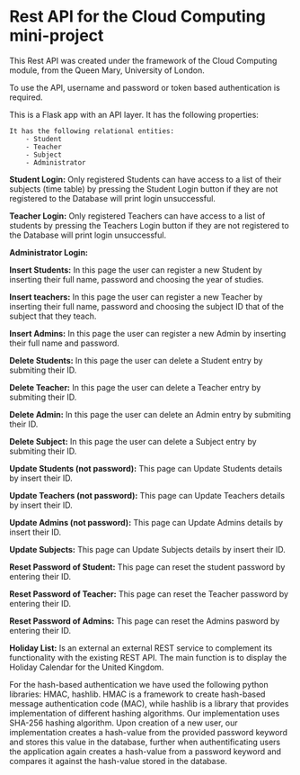 # Rest API for the Cloud Computing mini-project

This Rest API was created under the framework of the Cloud Computing module, from the Queen Mary, University of London.

To use the API, username and password or token based authentication is required.

This is a Flask app with an API layer. It has the following properties:

    It has the following relational entities:
        - Student
        - Teacher
        - Subject
        - Administrator
    
__Student Login:__ Only registered Students can have access to a list of their subjects (time table) by pressing the Student Login button if they are not registered to the Database will print login unsuccessful.
 
__Teacher Login:__ Only registered Teachers can have access to a list of students by pressing the Teachers Login button if they are not registered to the Database will print login unsuccessful.
 
__Administrator Login:__
 
**Insert Students:** In this page the user can register a new Student by inserting their full name, password and choosing the year of studies.

__Insert teachers:__ In this page the user can register a new Teacher by inserting their full name, password and choosing the subject ID that of the subject that they teach.

__Insert Admins:__ In this page the user can register a new Admin by inserting their full name and password.

__Delete Students:__ In this page the user can delete a Student entry by submiting their ID.

__Delete Teacher:__ In this page the user can delete a Teacher entry by submiting their ID.

__Delete Admin:__ In this page the user can delete an Admin entry by submiting their ID.

__Delete Subject:__ In this page the user can delete a Subject entry by submiting their ID.

__Update Students (not password):__ This page can Update Students details by insert their ID.

__Update Teachers (not password):__ This page can Update Teachers details by insert their ID.

__Update Admins (not password):__ This page can Update Admins details by insert their ID.

__Update Subjects:__ This page can Update Subjects details by insert their ID.

__Reset Password of Student:__ This page can reset the student password by entering their ID.

__Reset Password of Teacher:__ This page can reset the Teacher password by entering their ID.

__Reset Password of Admins:__ This page can reset the Admins pasword by entering their ID.

__Holiday List:__ Is an external an external REST service to complement its functionality with the existing REST API. The main function is to display the Holiday Calendar for the United Kingdom.


For the hash-based authentication we have used the following python libraries: HMAC, hashlib. HMAC is a framework to create hash-based message authentication code (MAC), while hashlib is a library that provides implementation of different hashing algorithms.  Our implementation uses SHA-256 hashing algorithm. Upon creation of a new user, our implementation creates a hash-value from the provided password keyword and stores this value in the database, further when authentificating users the application again creates a hash-value from a password keyword and compares it against the hash-value stored in the database.
